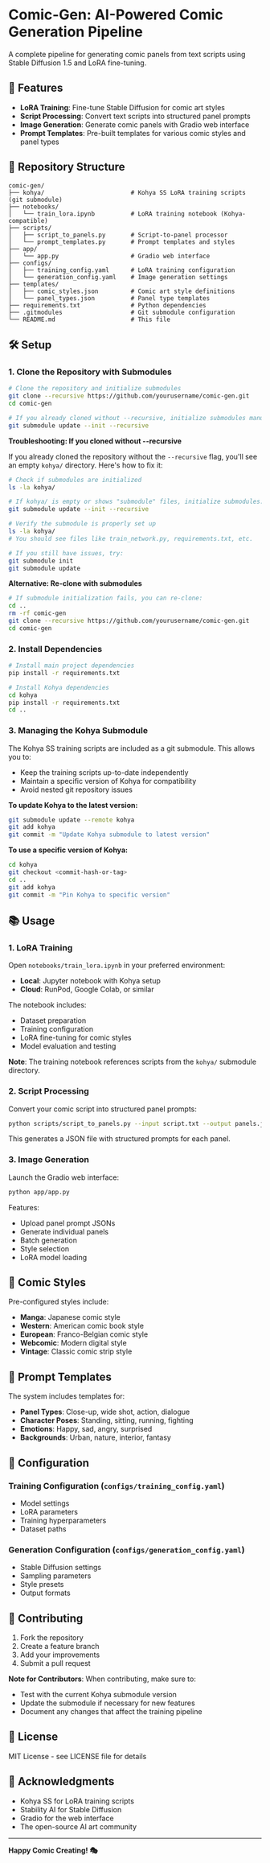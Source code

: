 # Comic-Gen: AI-Powered Comic Generation Pipeline

A complete pipeline for generating comic panels from text scripts using Stable Diffusion 1.5 and LoRA fine-tuning.

## 🚀 Features

- **LoRA Training**: Fine-tune Stable Diffusion for comic art styles
- **Script Processing**: Convert text scripts into structured panel prompts
- **Image Generation**: Generate comic panels with Gradio web interface
- **Prompt Templates**: Pre-built templates for various comic styles and panel types

## 📁 Repository Structure

```
comic-gen/
├── kohya/                        # Kohya SS LoRA training scripts (git submodule)
├── notebooks/
│   └── train_lora.ipynb          # LoRA training notebook (Kohya-compatible)
├── scripts/
│   ├── script_to_panels.py       # Script-to-panel processor
│   └── prompt_templates.py       # Prompt templates and styles
├── app/
│   └── app.py                    # Gradio web interface
├── configs/
│   ├── training_config.yaml      # LoRA training configuration
│   └── generation_config.yaml    # Image generation settings
├── templates/
│   ├── comic_styles.json         # Comic art style definitions
│   └── panel_types.json          # Panel type templates
├── requirements.txt              # Python dependencies
├── .gitmodules                   # Git submodule configuration
└── README.md                     # This file
```

## 🛠️ Setup

### 1. Clone the Repository with Submodules

```bash
# Clone the repository and initialize submodules
git clone --recursive https://github.com/yourusername/comic-gen.git
cd comic-gen

# If you already cloned without --recursive, initialize submodules manually:
git submodule update --init --recursive
```

**Troubleshooting: If you cloned without --recursive**

If you already cloned the repository without the `--recursive` flag, you'll see an empty `kohya/` directory. Here's how to fix it:

```bash
# Check if submodules are initialized
ls -la kohya/

# If kohya/ is empty or shows "submodule" files, initialize submodules:
git submodule update --init --recursive

# Verify the submodule is properly set up
ls -la kohya/
# You should see files like train_network.py, requirements.txt, etc.

# If you still have issues, try:
git submodule init
git submodule update
```

**Alternative: Re-clone with submodules**
```bash
# If submodule initialization fails, you can re-clone:
cd ..
rm -rf comic-gen
git clone --recursive https://github.com/yourusername/comic-gen.git
cd comic-gen
```

### 2. Install Dependencies

```bash
# Install main project dependencies
pip install -r requirements.txt

# Install Kohya dependencies
cd kohya
pip install -r requirements.txt
cd ..
```

### 3. Managing the Kohya Submodule

The Kohya SS training scripts are included as a git submodule. This allows you to:
- Keep the training scripts up-to-date independently
- Maintain a specific version of Kohya for compatibility
- Avoid nested git repository issues

**To update Kohya to the latest version:**
```bash
git submodule update --remote kohya
git add kohya
git commit -m "Update Kohya submodule to latest version"
```

**To use a specific version of Kohya:**
```bash
cd kohya
git checkout <commit-hash-or-tag>
cd ..
git add kohya
git commit -m "Pin Kohya to specific version"
```

## 📚 Usage

### 1. LoRA Training

Open `notebooks/train_lora.ipynb` in your preferred environment:
- **Local**: Jupyter notebook with Kohya setup
- **Cloud**: RunPod, Google Colab, or similar

The notebook includes:
- Dataset preparation
- Training configuration
- LoRA fine-tuning for comic styles
- Model evaluation and testing

**Note**: The training notebook references scripts from the `kohya/` submodule directory.

### 2. Script Processing

Convert your comic script into structured panel prompts:

```bash
python scripts/script_to_panels.py --input script.txt --output panels.json
```

This generates a JSON file with structured prompts for each panel.

### 3. Image Generation

Launch the Gradio web interface:

```bash
python app/app.py
```

Features:
- Upload panel prompt JSONs
- Generate individual panels
- Batch generation
- Style selection
- LoRA model loading

## 🎨 Comic Styles

Pre-configured styles include:
- **Manga**: Japanese comic style
- **Western**: American comic book style
- **European**: Franco-Belgian comic style
- **Webcomic**: Modern digital style
- **Vintage**: Classic comic strip style

## 📝 Prompt Templates

The system includes templates for:
- **Panel Types**: Close-up, wide shot, action, dialogue
- **Character Poses**: Standing, sitting, running, fighting
- **Emotions**: Happy, sad, angry, surprised
- **Backgrounds**: Urban, nature, interior, fantasy

## 🔧 Configuration

### Training Configuration (`configs/training_config.yaml`)
- Model settings
- LoRA parameters
- Training hyperparameters
- Dataset paths

### Generation Configuration (`configs/generation_config.yaml`)
- Stable Diffusion settings
- Sampling parameters
- Style presets
- Output formats

## 🤝 Contributing

1. Fork the repository
2. Create a feature branch
3. Add your improvements
4. Submit a pull request

**Note for Contributors**: When contributing, make sure to:
- Test with the current Kohya submodule version
- Update the submodule if necessary for new features
- Document any changes that affect the training pipeline

## 📄 License

MIT License - see LICENSE file for details

## 🙏 Acknowledgments

- Kohya SS for LoRA training scripts
- Stability AI for Stable Diffusion
- Gradio for the web interface
- The open-source AI art community

---

**Happy Comic Creating! 🎭** 